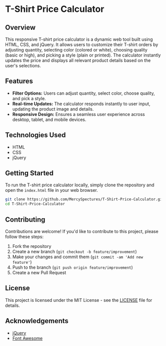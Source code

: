 # T-Shirt Price Calculator

## Overview

This responsive T-shirt price calculator is a dynamic web tool built using HTML, CSS, and jQuery. It allows users to customize their T-shirt orders by adjusting quantity, selecting color (colored or white), choosing quality (basic or high), and picking a style (plain or printed). The calculator instantly updates the price and displays all relevant product details based on the user's selections.

## Features

- **Filter Options:** Users can adjust quantity, select color, choose quality, and pick a style.
- **Real-time Updates:** The calculator responds instantly to user input, updating the product image and details.
- **Responsive Design:** Ensures a seamless user experience across desktop, tablet, and mobile devices.

## Technologies Used

- HTML
- CSS
- jQuery

## Getting Started

To run the T-shirt price calculator locally, simply clone the repository and open the `index.html` file in your web browser.

```bash
git clone https://github.com/MercySpectures/T-Shirt-Price-Calculator.git
cd T-Shirt-Price-Calculator
```

## Contributing

Contributions are welcome! If you'd like to contribute to this project, please follow these steps:

1. Fork the repository
2. Create a new branch (`git checkout -b feature/improvement`)
3. Make your changes and commit them (`git commit -am 'Add new feature'`)
4. Push to the branch (`git push origin feature/improvement`)
5. Create a new Pull Request

## License

This project is licensed under the MIT License - see the [LICENSE](LICENSE) file for details.

## Acknowledgements

- [jQuery](https://jquery.com/)
- [Font Awesome](https://fontawesome.com/)
